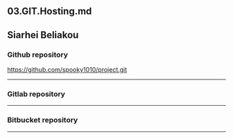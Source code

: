 ## 03.GIT.Hosting.md

## Siarhei Beliakou



### Github  repository


https://github.com/spooky1010/project.git

***


### Gitlab repository



***



### Bitbucket repository



***

